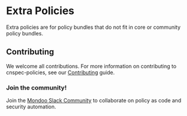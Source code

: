 # Extra Policies

Extra policies are for policy bundles that do not fit in core or community policy bundles.

## Contributing

We welcome all contributions. For more information on contributing to cnspec-policies, see our [Contributing](https://github.com/mondoohq/.github/blob/master/CONTRIBUTING.md) guide. 

### Join the community!

Join the [Mondoo Slack Community](https://mondoo.link/slack) to collaborate on policy as code and security automation.